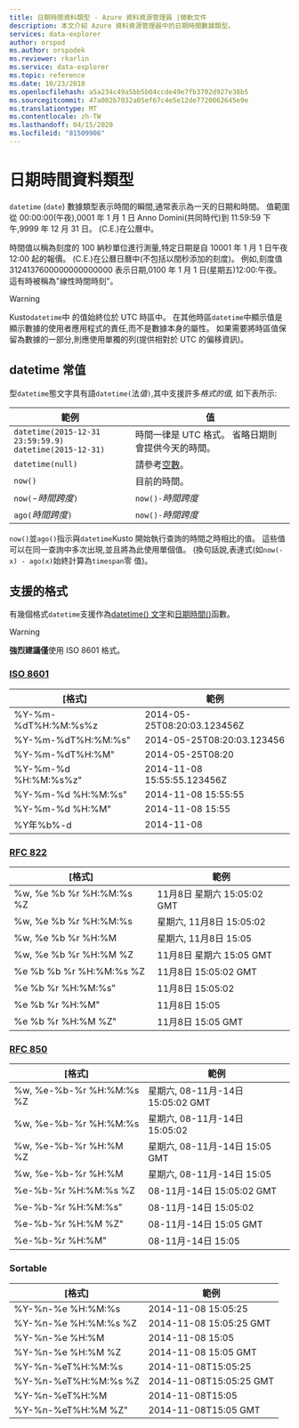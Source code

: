 ```yaml
---
title: 日期時間資料類型 - Azure 資料資源管理員 |微軟文件
description: 本文介紹 Azure 資料資源管理器中的日期時間數據類型。
services: data-explorer
author: orspod
ms.author: orspodek
ms.reviewer: rkarlin
ms.service: data-explorer
ms.topic: reference
ms.date: 10/23/2018
ms.openlocfilehash: a5a234c49a5bb5b04ccde49e7fb3702d927e38b5
ms.sourcegitcommit: 47a002b7032a05ef67c4e5e12de7720062645e9e
ms.translationtype: MT
ms.contentlocale: zh-TW
ms.lasthandoff: 04/15/2020
ms.locfileid: "81509906"
---
```

# <a name="the-datetime-data-type"></a>日期時間資料類型

`datetime` (`date`) 數據類型表示時間的瞬間,通常表示為一天的日期和時間。
值範圍從 00:00:00(午夜),0001 年 1 月 1 日 Anno Domini(共同時代)到 11:59:59 下午,9999 年 12 月 31 日。 (C.E.)在公曆中。 

時間值以稱為刻度的 100 納秒單位進行測量,特定日期是自 10001 年 1 月 1 日午夜 12:00 起的報價。 (C.E.)在公曆日曆中(不包括以閏秒添加的刻度)。
例如,刻度值 3124137600000000000000 表示日期,0100 年 1 月 1 日(星期五)12:00:午夜。
這有時被稱為"線性時間時刻"。

> [!WARNING]
> Kusto`datetime`中 的值始終位於 UTC 時區中。 在其他時區`datetime`中顯示值是顯示數據的使用者應用程式的責任,而不是數據本身的屬性。 如果需要將時區值保留為數據的一部分,則應使用單獨的列(提供相對於 UTC 的偏移資訊)。

## <a name="datetime-literals"></a>datetime 常值

型`datetime`態文字具有語`datetime(`法*值*`)`,其中支援許多*格式的值,* 如下表所示:

|範例                                                     |值                                                         |
|------------------------------------------------------------|--------------------------------------------------------------|
|`datetime(2015-12-31 23:59:59.9)`<br/>`datetime(2015-12-31)`|時間一律是 UTC 格式。 省略日期則會提供今天的時間。|
|`datetime(null)`                                            |請參考[空數](null-values.md)。                            |
|`now()`                                                     |目前的時間。                                             |
|`now(`-*時間跨度*`)`                                        |`now()-`*時間跨度*                                            |
|`ago(`*時間跨度*`)`                                         |`now()-`*時間跨度*                                            |

`now()`並`ago()`指示與`datetime`Kusto 開始執行查詢的時間之時相比的值。 這些值可以在同一查詢中多次出現,並且將為此使用單個值。
(換句話說,表達式(如`now(-x) - ago(x)`始終計算為`timespan`零 值)。

## <a name="supported-formats"></a>支援的格式

有幾個格式`datetime`支援作為[datetime() 文字](#datetime-literals)和[日期時間()](../todatetimefunction.md)函數。

> [!WARNING]
> **強烈建議僅**使用 ISO 8601 格式。

### <a name="iso-8601"></a>[ISO 8601](https://www.iso.org/iso/home/standards/iso8601.htm)

|[格式]|範例|
|------|-------|
|%Y-%m-%dT%H:%M:%s%z|2014-05-25T08:20:03.123456Z|
|%Y-%m-%dT%H:%M:%s"|2014-05-25T08:20:03.123456|
|%Y-%m-%dT%H:%M"|2014-05-25T08:20|
|%Y-%m-%d %H:%M:%s%z"|2014-11-08 15:55:55.123456Z|
|%Y-%m-%d %H:%M:%s"|2014-11-08 15:55:55|
|%Y-%m-%d %H:%M"|2014-11-08 15:55|
|%Y年%b%-d|2014-11-08|

### <a name="rfc-822"></a>[RFC 822](https://www.ietf.org/rfc/rfc0822.txt)

|[格式]|範例|
|------|-------|
|%w, %e %b %r %H:%M:%s %Z|11月8日 星期六 15:05:02 GMT|
|%w, %e %b %r %H:%M:%s|星期六, 11月8日 15:05:02|
|%w, %e %b %r %H:%M|星期六, 11月8日 15:05|
|%w, %e %b %r %H:%M %Z|11月8日 星期六 15:05 GMT|
|%e %b %b %r %H:%M:%s %Z|11月8日 15:05:02 GMT|
|%e %b %r %H:%M:%s"|11月8日 15:05:02|
|%e %b %r %H:%M"|11月8日 15:05|
|%e %b %r %H:%M %Z"|11月8日 15:05 GMT|

### <a name="rfc-850"></a>[RFC 850](https://tools.ietf.org/html/rfc850)

|[格式]|範例|
|------|-------|
|%w, %e-%b-%r %H:%M:%s %Z|星期六, 08-11月-14日 15:05:02 GMT|
|%w, %e-%b-%r %H:%M:%s|星期六, 08-11月-14日 15:05:02|
|%w, %e-%b-%r %H:%M %Z|星期六, 08-11月-14日 15:05 GMT|
|%w, %e-%b-%r %H:%M|星期六, 08-11月-14日 15:05|
|%e-%b-%r %H:%M:%s %Z|08-11月-14日 15:05:02 GMT|
|%e-%b-%r %H:%M:%s"|08-11月-14日 15:05:02|
|%e-%b-%r %H:%M %Z"|08-11月-14日 15:05 GMT|
|%e-%b-%r %H:%M"|08-11月-14日 15:05|


### <a name="sortable"></a>Sortable 

|[格式]|範例|
|------|-------|        
|%Y-%n-%e %H:%M:%s|2014-11-08 15:05:25|
|%Y-%n-%e %H:%M:%s %Z|2014-11-08 15:05:25 GMT|
|%Y-%n-%e %H:%M|2014-11-08 15:05|
|%Y-%n-%e %H:%M %Z|2014-11-08 15:05 GMT|
|%Y-%n-%eT%H:%M:%s|2014-11-08T15:05:25|
|%Y-%n-%eT%H:%M:%s %Z|2014-11-08T15:05:25 GMT|
|%Y-%n-%eT%H:%M|2014-11-08T15:05|
|%Y-%n-%eT%H:%M %Z"|2014-11-08T15:05 GMT|